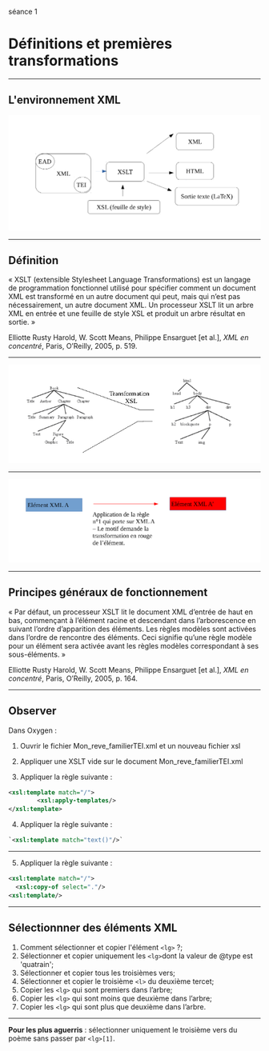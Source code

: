  séance 1 

# Définitions et premières transformations

---
## L'environnement XML 


![image XML_env](XML-Env.png)

---

## Définition


« XSLT (extensible Stylesheet Language Transformations) est un langage de programmation fonctionnel utilisé pour spécifier comment un document XML est transformé en un autre document qui peut, mais qui n’est pas nécessairement, un autre document XML. Un processeur XSLT lit un arbre XML en entrée et une feuille de style XSL et produit un arbre résultat en sortie. »

Elliotte Rusty Harold, W. Scott Means, Philippe Ensarguet [et al.], *XML en concentré*, Paris, O’Reilly, 2005, p. 519.

---


![200% center](Trans-XSLT.png)




---


![image motif](motif.png)


---

## Principes généraux de fonctionnement 

« Par défaut, un processeur XSLT lit le document XML d’entrée de haut en bas, commençant à l’élément racine et descendant dans l’arborescence en suivant l’ordre d’apparition des éléments. Les règles modèles sont activées dans l’ordre de rencontre des éléments. Ceci signifie qu’une règle modèle pour un élément sera activée avant les règles modèles correspondant à ses sous-éléments. »

Elliotte Rusty Harold, W. Scott Means, Philippe Ensarguet [et al.], *XML en concentré*, Paris, O’Reilly, 2005, p. 164.

---

## Observer

Dans Oxygen :

1) Ouvrir le fichier Mon_reve_familierTEI.xml et un nouveau fichier xsl

2) Appliquer une XSLT vide sur le document Mon_reve_familierTEI.xml

3) Appliquer la règle suivante :
```XML
<xsl:template match="/">
        <xsl:apply-templates/>
</xsl:template>
```

4) Appliquer la règle suivante :

```XML
`<xsl:template match="text()"/>`
```
---

5) Appliquer la règle suivante :
```XML
<xsl:template match="/">
  <xsl:copy-of select="."/>
<xsl:template/>
```

---
## Sélectionnner des éléments XML

1) Comment sélectionner et copier l'élément `<lg>` ?;
2) Sélectionner et copier uniquement les `<lg>`dont la valeur de @type est 'quatrain';
3) Sélectionner et copier tous les troisièmes vers;
4) Sélectionner et copier le troisième `<l>` du deuxième tercet;
5) Copier les `<lg>` qui sont premiers dans l’arbre;
6) Copier les `<lg>` qui sont moins que deuxième dans l’arbre;
7) Copier les `<lg>` qui sont plus que deuxième dans l’arbre.

---
**Pour les plus aguerris** : sélectionner uniquement le troisième vers du poème sans passer par `<lg>[1]`.
